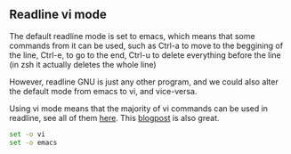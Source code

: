 ## Readline vi mode

The default readline mode is set to emacs, which means that some commands from it can be used, such as Ctrl-a to move to the beggining of the line, Ctrl-e, to go to the end, Ctrl-u to delete everything before the line (in zsh it actually deletes the whole line)

However, readline GNU is just any other program, and we could also alter the default mode from emacs to vi, and vice-versa. 

Using vi mode means that the majority of vi commands can be used in readline, see all of them [here](https://catonmat.net/ftp/bash-vi-editing-mode-cheat-sheet.txt). This [blogpost](https://catonmat.net/bash-vi-editing-mode-cheat-sheet) is also great.

```bash
set -o vi
set -o emacs
```
